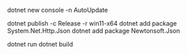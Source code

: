 dotnet new console -n AutoUpdate  

dotnet publish -c Release -r win11-x64
dotnet add package System.Net.Http.Json
dotnet add package Newtonsoft.Json

dotnet run
dotnet build